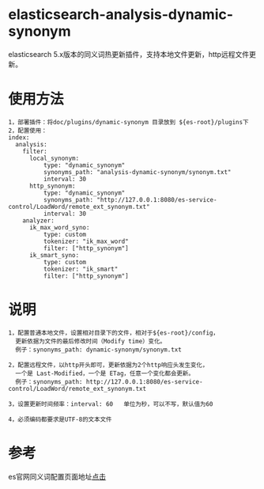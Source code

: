 # elasticsearch-analysis-dynamic-synonym
elasticsearch 5.x版本的同义词热更新插件，支持本地文件更新，http远程文件更新。  


# 使用方法
    1，部署插件：将doc/plugins/dynamic-synonym 目录放到 ${es-root}/plugins下
    2，配置使用：
	index:
	  analysis:
		filter:
		  local_synonym: 
			  type: "dynamic_synonym"
			  synonyms_path: "analysis-dynamic-synonym/synonym.txt"
			  interval: 30
		  http_synonym: 
			  type: "dynamic_synonym"
			  synonyms_path: "http://127.0.0.1:8080/es-service-control/LoadWord/remote_ext_synonym.txt"
			  interval: 30
		analyzer:
		  ik_max_word_syno: 
			  type: custom
			  tokenizer: "ik_max_word"
			  filter: ["http_synonym"]
		  ik_smart_syno: 
			  type: custom
			  tokenizer: "ik_smart"
			  filter: ["http_synonym"]


# 说明
    1，配置普通本地文件，设置相对目录下的文件，相对于${es-root}/config，
      更新依据为文件的最后修改时间（Modify time）变化。
      例子：synonyms_path: dynamic-synonym/synonym.txt  
    
    2，配置远程文件，以http开头即可，更新依据为2个http响应头发生变化，
      一个是 Last-Modified，一个是 ETag，任意一个变化都会更新。
      例子：synonyms_path: http://127.0.0.1:8080/es-service-control/LoadWord/remote_ext_synonym.txt
    
    3，设置更新时间频率：interval: 60   单位为秒，可以不写，默认值为60
    
    4，必须编码都要求是UTF-8的文本文件

# 参考
 es官网同义词配置页面地址<a href='https://www.elastic.co/guide/en/elasticsearch/reference/2.3/analysis-synonym-tokenfilter.html'>点击</a>
